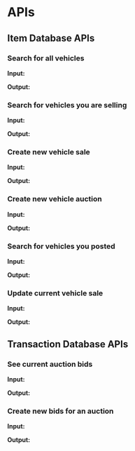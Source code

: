 # APIs

## Item Database APIs

### Search for all vehicles

**Input:**

**Output:**

### Search for vehicles you are selling

**Input:**

**Output:**

### Create new vehicle sale

**Input:**

**Output:**

### Create new vehicle auction

**Input:**

**Output:**

### Search for vehicles you posted

**Input:**

**Output:**

### Update current vehicle sale

**Input:**

**Output:**


## Transaction Database APIs

### See current auction bids

**Input:**

**Output:**

### Create new bids for an auction

**Input:**

**Output:**